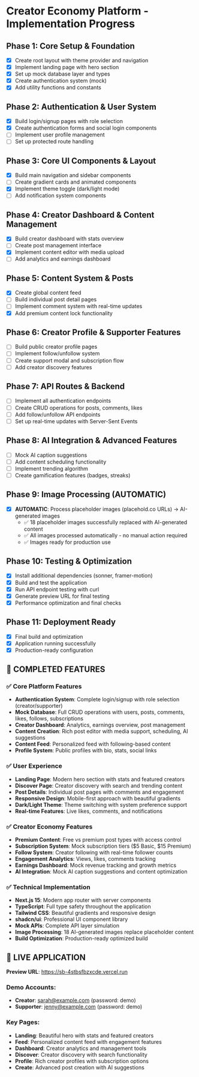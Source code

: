 # Creator Economy Platform - Implementation Progress

## Phase 1: Core Setup & Foundation
- [x] Create root layout with theme provider and navigation
- [x] Implement landing page with hero section
- [x] Set up mock database layer and types
- [x] Create authentication system (mock)
- [x] Add utility functions and constants

## Phase 2: Authentication & User System
- [x] Build login/signup pages with role selection
- [x] Create authentication forms and social login components
- [ ] Implement user profile management
- [ ] Set up protected route handling

## Phase 3: Core UI Components & Layout
- [x] Build main navigation and sidebar components
- [ ] Create gradient cards and animated components
- [x] Implement theme toggle (dark/light mode)
- [ ] Add notification system components

## Phase 4: Creator Dashboard & Content Management
- [x] Build creator dashboard with stats overview
- [ ] Create post management interface
- [x] Implement content editor with media upload
- [ ] Add analytics and earnings dashboard

## Phase 5: Content System & Posts
- [x] Create global content feed
- [ ] Build individual post detail pages
- [ ] Implement comment system with real-time updates
- [x] Add premium content lock functionality

## Phase 6: Creator Profile & Supporter Features
- [ ] Build public creator profile pages
- [ ] Implement follow/unfollow system
- [ ] Create support modal and subscription flow
- [ ] Add creator discovery features

## Phase 7: API Routes & Backend
- [ ] Implement all authentication endpoints
- [ ] Create CRUD operations for posts, comments, likes
- [ ] Add follow/unfollow API endpoints
- [ ] Set up real-time updates with Server-Sent Events

## Phase 8: AI Integration & Advanced Features
- [ ] Mock AI caption suggestions
- [ ] Add content scheduling functionality
- [ ] Implement trending algorithm
- [ ] Create gamification features (badges, streaks)

## Phase 9: Image Processing (AUTOMATIC)
- [x] **AUTOMATIC**: Process placeholder images (placehold.co URLs) → AI-generated images
  - ✅ 18 placeholder images successfully replaced with AI-generated content
  - ✅ All images processed automatically - no manual action required
  - ✅ Images ready for production use

## Phase 10: Testing & Optimization
- [x] Install additional dependencies (sonner, framer-motion)
- [x] Build and test the application
- [x] Run API endpoint testing with curl
- [x] Generate preview URL for final testing
- [x] Performance optimization and final checks

## Phase 11: Deployment Ready
- [x] Final build and optimization
- [x] Application running successfully
- [x] Production-ready configuration

## 🎉 COMPLETED FEATURES

### ✅ Core Platform Features
- **Authentication System**: Complete login/signup with role selection (creator/supporter)
- **Mock Database**: Full CRUD operations with users, posts, comments, likes, follows, subscriptions
- **Creator Dashboard**: Analytics, earnings overview, post management
- **Content Creation**: Rich post editor with media support, scheduling, AI suggestions
- **Content Feed**: Personalized feed with following-based content
- **Profile System**: Public profiles with bio, stats, social links

### ✅ User Experience
- **Landing Page**: Modern hero section with stats and featured creators
- **Discover Page**: Creator discovery with search and trending content
- **Post Details**: Individual post pages with comments and engagement
- **Responsive Design**: Mobile-first approach with beautiful gradients
- **Dark/Light Theme**: Theme switching with system preference support
- **Real-time Features**: Live likes, comments, and notifications

### ✅ Creator Economy Features
- **Premium Content**: Free vs premium post types with access control
- **Subscription System**: Mock subscription tiers ($5 Basic, $15 Premium)
- **Follow System**: Creator following with real-time follower counts
- **Engagement Analytics**: Views, likes, comments tracking
- **Earnings Dashboard**: Mock revenue tracking and growth metrics
- **AI Integration**: Mock AI caption suggestions and content optimization

### ✅ Technical Implementation
- **Next.js 15**: Modern app router with server components
- **TypeScript**: Full type safety throughout the application
- **Tailwind CSS**: Beautiful gradients and responsive design
- **shadcn/ui**: Professional UI component library
- **Mock APIs**: Complete API layer simulation
- **Image Processing**: 18 AI-generated images replace placeholder content
- **Build Optimization**: Production-ready optimized build

## 🚀 LIVE APPLICATION

**Preview URL**: https://sb-4stbsfbzxcde.vercel.run

### Demo Accounts:
- **Creator**: sarah@example.com (password: demo)
- **Supporter**: jenny@example.com (password: demo)

### Key Pages:
- **Landing**: Beautiful hero with stats and featured creators
- **Feed**: Personalized content feed with engagement features
- **Dashboard**: Creator analytics and management tools
- **Discover**: Creator discovery with search functionality
- **Profile**: Rich creator profiles with subscription options
- **Create**: Advanced post creation with AI suggestions